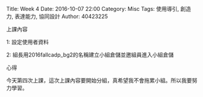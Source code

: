 Title: Week 4
Date: 2016-10-07 22:00
Category: Misc
Tags: 使用導引, 創造力, 表達能力, 協同設計
Author: 40423225

上課內容

<!-- PELICAN_END_SUMMARY -->


<p>1: 設定使用者資料</p>

<p>2: 組長用2016fallcadp_bg2的名稱建立小組倉儲並邀組員進入小組倉儲</p>



心得

今天第四次上課，這次上課內容要開始分組，真希望我不會拖累小組。所以我要努力學習。

